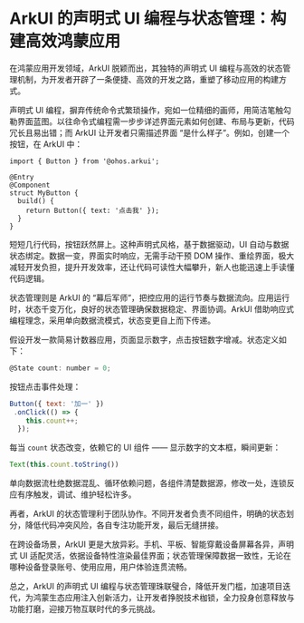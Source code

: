 # ArkUI 的声明式 UI 编程与状态管理：构建高效鸿蒙应用

在鸿蒙应用开发领域，ArkUI 脱颖而出，其独特的声明式 UI 编程与高效的状态管理机制，为开发者开辟了一条便捷、高效的开发之路，重塑了移动应用的构建方式。

声明式 UI 编程，摒弃传统命令式繁琐操作，宛如一位精细的画师，用简洁笔触勾勒界面蓝图。以往命令式编程需一步步详述界面元素如何创建、布局与更新，代码冗长且易出错；而 ArkUI 让开发者只需描述界面 “是什么样子”。例如，创建一个按钮，在 ArkUI 中：

```javascrip
import { Button } from '@ohos.arkui';

@Entry
@Component
struct MyButton {
  build() {
    return Button({ text: '点击我' });
  }
}
```

短短几行代码，按钮跃然屏上。这种声明式风格，基于数据驱动，UI 自动与数据状态绑定。数据一变，界面实时响应，无需手动干预 DOM 操作、重绘界面，极大减轻开发负担，提升开发效率，还让代码可读性大幅攀升，新人也能迅速上手读懂代码逻辑。

状态管理则是 ArkUI 的 “幕后军师”，把控应用的运行节奏与数据流向。应用运行时，状态千变万化，良好的状态管理确保数据稳定、界面协调。ArkUI 借助响应式编程理念，采用单向数据流模式，状态变更自上而下传递。

假设开发一款简易计数器应用，页面显示数字，点击按钮数字增减。状态定义如下：

```javascript
@State count: number = 0;
```

按钮点击事件处理：

```javascript
Button({ text: '加一' })
 .onClick(() => {
    this.count++;
  });
```

每当 `count` 状态改变，依赖它的 UI 组件 —— 显示数字的文本框，瞬间更新：

```javascript
Text(this.count.toString())
```

单向数据流杜绝数据混乱、循环依赖问题，各组件清楚数据源，修改一处，连锁反应有序触发，调试、维护轻松许多。

再者，ArkUI 的状态管理利于团队协作。不同开发者负责不同组件，明确的状态划分，降低代码冲突风险，各自专注功能开发，最后无缝拼接。

在跨设备场景，ArkUI 更是大放异彩。手机、平板、智能穿戴设备屏幕各异，声明式 UI 适配灵活，依据设备特性渲染最佳界面；状态管理保障数据一致性，无论在哪种设备登录账号、使用应用，用户体验连贯流畅。

总之，ArkUI 的声明式 UI 编程与状态管理珠联璧合，降低开发门槛，加速项目迭代，为鸿蒙生态应用注入创新活力，让开发者挣脱技术枷锁，全力投身创意释放与功能打磨，迎接万物互联时代的多元挑战。

